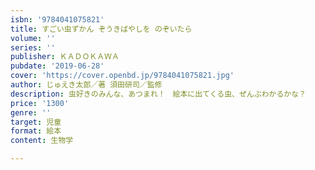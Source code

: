 ```yaml
---
isbn: '9784041075821'
title: すごい虫ずかん ぞうきばやしを のぞいたら
volume: ''
series: ''
publisher: ＫＡＤＯＫＡＷＡ
pubdate: '2019-06-28'
cover: 'https://cover.openbd.jp/9784041075821.jpg'
author: じゅえき太郎／著 須田研司／監修
description: 虫好きのみんな、あつまれ！　絵本に出てくる虫、ぜんぶわかるかな？
price: '1300'
genre: ''
target: 児童
format: 絵本
content: 生物学

---
```


